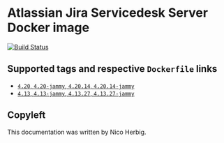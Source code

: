 # Atlassian Jira Servicedesk Server Docker image

[![Build Status](https://github.com/nicoherbigio/docker-atlassian-jira-servicedesk-server/actions/workflows/build-docker-images.yml/badge.svg)](https://github.com/nicoherbigio/docker-atlassian-jira-servicedesk-server/actions/workflows/build-docker-images.yml)

## Supported tags and respective `Dockerfile` links

 * [`4.20`, `4.20-jammy`, `4.20.14`, `4.20.14-jammy`](https://github.com/nicoherbigio/docker-atlassian-jira-servicedesk-server/blob/main/4.20/debian/default/Dockerfile)
 * [`4.13`, `4.13-jammy`, `4.13.27`, `4.13.27-jammy`](https://github.com/nicoherbigio/docker-atlassian-jira-servicedesk-server/blob/main/4.13/debian/default/Dockerfile)

## Copyleft

This documentation was written by Nico Herbig.
